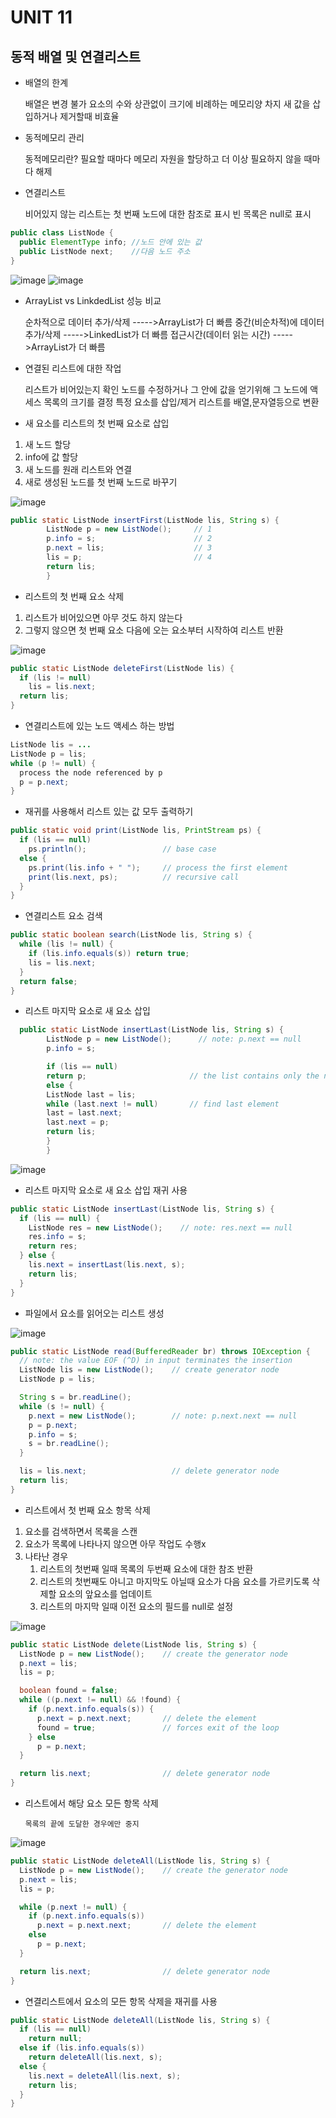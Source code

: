 # UNIT 11
## 동적 배열 및 연결리스트

- 배열의 한계


    배열은 변경 불가
    요소의 수와 상관없이 크기에 비례하는 메모리양 차지
    새 값을 삽입하거나 제거할때 비효율


- 동적메모리 관리


    동적메모리란?
    필요할 때마다 메모리 자원을 할당하고 더 이상 필요하지 않을 때마다 해제



- 연결리스트

    
    비어있지 않는 리스트는 첫 번째 노드에 대한 참조로 표시
    빈 목록은 null로 표시


```java
public class ListNode {
  public ElementType info; //노드 안에 있는 값
  public ListNode next;    //다음 노드 주소
}
```

![image](./img/1.png)
![image](./img/2.png)


- ArrayList vs LinkdedList 성능 비교


    순차적으로 데이터 추가/삭제         ----->ArrayList가 더 빠름
    중간(비순차적)에 데이터 추가/삭제    ----->LinkedList가 더 빠름
    접근시간(데이터 읽는 시간)         ----->ArrayList가 더 빠름



- 연결된 리스트에 대한 작업

    
    리스트가 비어있는지 확인
    노드를 수정하거나 그 안에 값을 얻기위해 그 노드에 액세스
    목록의 크기를 결정
    특정 요소를 삽입/제거
    리스트를 배열,문자열등으로 변환


- 새 요소를 리스트의 첫 번째 요소로 삽입

1. 새 노드 할당
2. info에 값 할당
3. 새 노드를 원래 리스트와 연결
4. 새로 생성된 노드를 첫 번째 노드로 바꾸기

![image](./img/3.png)

```java
public static ListNode insertFirst(ListNode lis, String s) {
        ListNode p = new ListNode();     // 1
        p.info = s;                      // 2
        p.next = lis;                    // 3
        lis = p;                         // 4
        return lis;
        }
```

- 리스트의 첫 번째 요소 삭제

1. 리스트가 비어있으면 아무 것도 하지 않는다
2. 그렇지 않으면 첫 번째 요소 다음에 오는 요소부터 시작하여 리스트 반환



![image](./img/4.png)


```java
public static ListNode deleteFirst(ListNode lis) {
  if (lis != null)
    lis = lis.next;
  return lis;
}
```

- 연결리스트에 있는 노드 액세스 하는 방법

```java
ListNode lis = ...
ListNode p = lis;
while (p != null) {
  process the node referenced by p
  p = p.next;
}
```

- 재귀를 사용해서 리스트 있는 값 모두 출력하기
```java
public static void print(ListNode lis, PrintStream ps) {
  if (lis == null)
    ps.println();                 // base case
  else {
    ps.print(lis.info + " ");     // process the first element
    print(lis.next, ps);          // recursive call
  }
}

```


- 연결리스트 요소 검색
```java
public static boolean search(ListNode lis, String s) {
  while (lis != null) {
    if (lis.info.equals(s)) return true;
    lis = lis.next;
  }
  return false;
}

```


- 리스트 마지막 요소로 새 요소 삽입
```java
  public static ListNode insertLast(ListNode lis, String s) {
        ListNode p = new ListNode();      // note: p.next == null
        p.info = s;

        if (lis == null)
        return p;                       // the list contains only the new node
        else {
        ListNode last = lis;
        while (last.next != null)       // find last element
        last = last.next;
        last.next = p;
        return lis;
        }
        }
```

![image](./img/4.png)


- 리스트 마지막 요소로 새 요소 삽입 재귀 사용
```java
public static ListNode insertLast(ListNode lis, String s) {
  if (lis == null) {
    ListNode res = new ListNode();    // note: res.next == null
    res.info = s;
    return res;
  } else {
    lis.next = insertLast(lis.next, s);
    return lis;
  }
}
```


- 파일에서 요소를 읽어오는 리스트 생성

![image](./img/6.png)

```java
public static ListNode read(BufferedReader br) throws IOException {
  // note: the value EOF (^D) in input terminates the insertion
  ListNode lis = new ListNode();    // create generator node
  ListNode p = lis;

  String s = br.readLine();
  while (s != null) {
    p.next = new ListNode();        // note: p.next.next == null
    p = p.next;
    p.info = s;
    s = br.readLine();
  }

  lis = lis.next;                   // delete generator node
  return lis;
}

```


- 리스트에서 첫 번째 요소 항목 삭제
1. 요소를 검색하면서 목록을 스캔
2. 요소가 목록에 나타나지 않으면 아무 작업도 수행x
3. 나타난 경우
    1. 리스트의 첫번째 일때 목록의 두번째 요소에 대한 참조 반환
   2. 리스트의 첫번째도 아니고 마지막도 아닐때 요소가 다음 요소를 가르키도록 삭제할 요소의 앞요소를 업데이트
   3. 리스트의 마지막 일때 이전 요소의 필드를 null로 설정

![image](./img/7.png)

```java
public static ListNode delete(ListNode lis, String s) {
  ListNode p = new ListNode();    // create the generator node
  p.next = lis;
  lis = p;

  boolean found = false;
  while ((p.next != null) && !found) {
    if (p.next.info.equals(s)) {
      p.next = p.next.next;       // delete the element
      found = true;               // forces exit of the loop
    } else
      p = p.next;
  }

  return lis.next;                // delete generator node
}
```

- 리스트에서 해당 요소 모든 항목 삭제



      목록의 끝에 도달한 경우에만 중지




![image](./img/8.png)


```java
public static ListNode deleteAll(ListNode lis, String s) {
  ListNode p = new ListNode();    // create the generator node
  p.next = lis;
  lis = p;

  while (p.next != null) {
    if (p.next.info.equals(s))
      p.next = p.next.next;       // delete the element
    else
      p = p.next;
  }

  return lis.next;                // delete generator node
}

```


- 연결리스트에서 요소의 모든 항목 삭제을 재귀를 사용
```java
public static ListNode deleteAll(ListNode lis, String s) {
  if (lis == null)
    return null;
  else if (lis.info.equals(s))
    return deleteAll(lis.next, s);
  else {
    lis.next = deleteAll(lis.next, s);
    return lis;
  }
}

```













